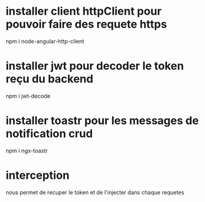 # installer client httpClient pour pouvoir faire des requete https

npm i node-angular-http-client

# installer jwt pour decoder le token reçu du backend

npm i jwt-decode

# installer toastr pour les messages de notification crud

npm i ngx-toastr

# interception

nous permet de recuper le token et de l'injecter dans chaque requetes
